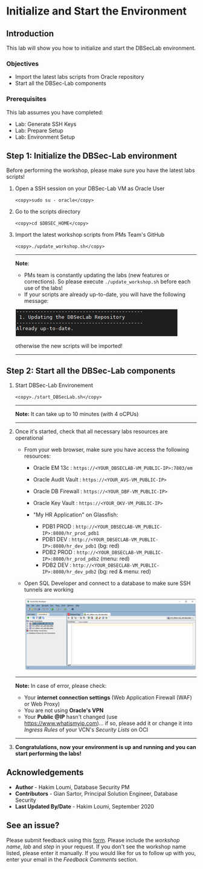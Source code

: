 # Initialize and Start the Environment

## Introduction
This lab will show you how to initialize and start the DBSecLab environment.

### Objectives
-   Import the latest labs scripts from Oracle repository
-   Start all the DBSec-Lab components

### Prerequisites
This lab assumes you have completed:
   - Lab: Generate SSH Keys
   - Lab: Prepare Setup
   - Lab: Environment Setup

## **Step 1**: Initialize the DBSec-Lab environment

Before performing the workshop, please make sure you have the latest labs scripts!

1. Open a SSH session on your DBSec-Lab VM as Oracle User

      ````
    <copy>sudo su - oracle</copy>
      ````

2. Go to the scripts directory

      ````
    <copy>cd $DBSEC_HOME</copy>
      ````

3. Import the latest workshop scripts from PMs Team's GitHub

      ````
    <copy>./update_workshop.sh</copy>
      ````

	---
	**Note**:
	- PMs team is constantly updating the labs (new features or corrections). So please execute `./update_workshop.sh` before each use of the labs!
	- If your scripts are already up-to-date, you will have the following message:

	![](./images/init-start-env-001.png)

    otherwise the new scripts will be imported!
		
	---

## **Step 2**: Start all the DBSec-Lab components

1. Start DBSec-Lab Environement

      ````
    <copy>./start_DBSecLab.sh</copy>
      ````

	---
	**Note:** It can take up to 10 minutes (with 4 oCPUs)
		
	---

2. Once it's started, check that all necessary labs resources are operational

	- From your web browser, make sure you have access the following resources:

		- Oracle EM 13c      : `https://<YOUR_DBSECLAB-VM_PUBLIC-IP>:7803/em`

		- Oracle Audit Vault : `https://<YOUR_AVS-VM_PUBLIC-IP>`

		- Oracle DB Firewall : `https://<YOUR_DBF-VM_PUBLIC-IP>`

		- Oracle Key Vault   : `https://<YOUR_OKV-VM_PUBLIC-IP>`

		- "My HR Application" on Glassfish:
			- PDB1 PROD        : `http://<YOUR_DBSECLAB-VM_PUBLIC-IP>:8080/hr_prod_pdb1`
			- PDB1 DEV         : `http://<YOUR_DBSECLAB-VM_PUBLIC-IP>:8080/hr_dev_pdb1`   (bg: red)
		  	- PDB2 PROD        : `http://<YOUR_DBSECLAB-VM_PUBLIC-IP>:8080/hr_prod_pdb2`  (menu: red)
		  	- PDB2 DEV         : `http://<YOUR_DBSECLAB-VM_PUBLIC-IP>:8080/hr_dev_pdb2`   (bg: red & menu: red)

	- Open SQL Developer and connect to a database to make sure SSH tunnels are working

		![](./images/init-start-env-002.png)

   	---
   	**Note:** In case of error, please check:
   	- Your **internet connection settings** (Web Application Firewall (WAF) or Web Proxy)
   	- You are not using **Oracle's VPN**
   	- Your **Public @IP** hasn't changed (use https://www.whatismyip.com)... if so, please add it or change it into *Ingress Rules* of your VCN's *Security Lists* on OCI

   	---

3. **Congratulations, now your environment is up and running and you can start performing the labs!**

## Acknowledgements
- **Author** - Hakim Loumi, Database Security PM
- **Contributors** - Gian Sartor, Principal Solution Engineer, Database Security
- **Last Updated By/Date** - Hakim Loumi, September 2020

## See an issue?
Please submit feedback using this [form](https://apexapps.oracle.com/pls/apex/f?p=133:1:::::P1_FEEDBACK:1). Please include the *workshop name*, *lab* and *step* in your request.  If you don't see the workshop name listed, please enter it manually. If you would like for us to follow up with you, enter your email in the *Feedback Comments* section.
